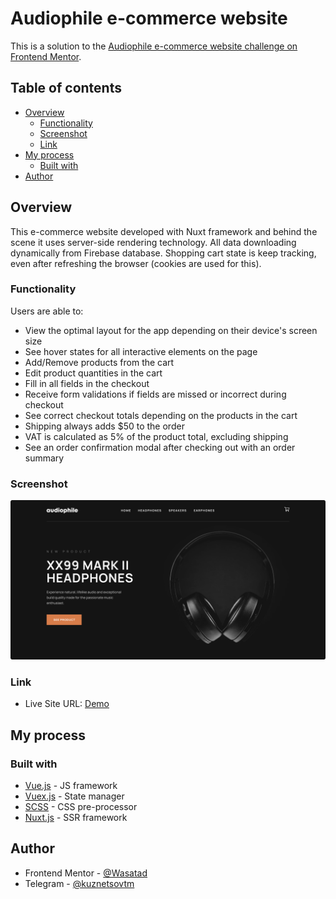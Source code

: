 # Audiophile e-commerce website

This is a solution to the [Audiophile e-commerce website challenge on Frontend Mentor](https://www.frontendmentor.io/challenges/audiophile-ecommerce-website-C8cuSd_wx).

## Table of contents

- [Overview](#overview)
  - [Functionality](#functionality)
  - [Screenshot](#screenshot)
  - [Link](#link)
- [My process](#my-process)
  - [Built with](#built-with)
- [Author](#author)

## Overview

This e-commerce website developed with Nuxt framework and behind the scene it uses server-side rendering technology. All data downloading dynamically from Firebase database. Shopping cart state is keep tracking, even after refreshing the browser (сookies are used for this).

### Functionality

Users are able to:

- View the optimal layout for the app depending on their device's screen size
- See hover states for all interactive elements on the page
- Add/Remove products from the cart
- Edit product quantities in the cart
- Fill in all fields in the checkout
- Receive form validations if fields are missed or incorrect during checkout
- See correct checkout totals depending on the products in the cart
- Shipping always adds $50 to the order
- VAT is calculated as 5% of the product total, excluding shipping
- See an order confirmation modal after checking out with an order summary

### Screenshot

![image](assets/img/audiophile-ecommerce-preview.png)

### Link

- Live Site URL: [Demo](http://80.87.106.181:3000/)

## My process

### Built with

- [Vue.js](https://vuejs.org/) - JS framework
- [Vuex.js](https://vuex.vuejs.org/) - State manager
- [SCSS](https://sass-lang.com/) - CSS pre-processor
- [Nuxt.js](https://nuxtjs.org/) - SSR framework

## Author

- Frontend Mentor - [@Wasatad](https://www.frontendmentor.io/profile/Wasatad)
- Telegram - [@kuznetsovtm](https://t.me/@kuznetsovtm)
